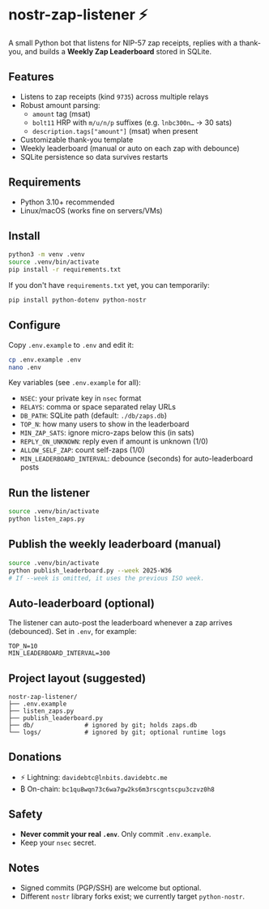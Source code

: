 # nostr-zap-listener ⚡

A small Python bot that listens for NIP-57 zap receipts, replies with a thank-you,
and builds a **Weekly Zap Leaderboard** stored in SQLite.

## Features
- Listens to zap receipts (kind `9735`) across multiple relays
- Robust amount parsing:
  - `amount` tag (msat)
  - `bolt11` HRP with `m/u/n/p` suffixes (e.g. `lnbc300n…` → 30 sats)
  - `description.tags["amount"]` (msat) when present
- Customizable thank-you template
- Weekly leaderboard (manual or auto on each zap with debounce)
- SQLite persistence so data survives restarts

## Requirements
- Python 3.10+ recommended
- Linux/macOS (works fine on servers/VMs)

## Install
```bash
python3 -m venv .venv
source .venv/bin/activate
pip install -r requirements.txt
```
If you don't have `requirements.txt` yet, you can temporarily:
```bash
pip install python-dotenv python-nostr
```

## Configure
Copy `.env.example` to `.env` and edit it:
```bash
cp .env.example .env
nano .env
```

Key variables (see `.env.example` for all):
- `NSEC`: your private key in `nsec` format
- `RELAYS`: comma or space separated relay URLs
- `DB_PATH`: SQLite path (default: `./db/zaps.db`)
- `TOP_N`: how many users to show in the leaderboard
- `MIN_ZAP_SATS`: ignore micro-zaps below this (in sats)
- `REPLY_ON_UNKNOWN`: reply even if amount is unknown (1/0)
- `ALLOW_SELF_ZAP`: count self-zaps (1/0)
- `MIN_LEADERBOARD_INTERVAL`: debounce (seconds) for auto-leaderboard posts

## Run the listener
```bash
source .venv/bin/activate
python listen_zaps.py
```

## Publish the weekly leaderboard (manual)
```bash
source .venv/bin/activate
python publish_leaderboard.py --week 2025-W36
# If --week is omitted, it uses the previous ISO week.
```

## Auto-leaderboard (optional)
The listener can auto-post the leaderboard whenever a zap arrives (debounced).
Set in `.env`, for example:
```
TOP_N=10
MIN_LEADERBOARD_INTERVAL=300
```

## Project layout (suggested)
```
nostr-zap-listener/
├── .env.example
├── listen_zaps.py
├── publish_leaderboard.py
├── db/              # ignored by git; holds zaps.db
└── logs/            # ignored by git; optional runtime logs
```
## Donations

- ⚡ Lightning: `davidebtc@lnbits.davidebtc.me`
- ₿ On-chain: `bc1qu8wqn73c6wa7gw2ks6m3rscgntscpu3czvz0h8`
  
## Safety
- **Never commit your real `.env`**. Only commit `.env.example`.
- Keep your `nsec` secret.

## Notes
- Signed commits (PGP/SSH) are welcome but optional.
- Different `nostr` library forks exist; we currently target `python-nostr`.
